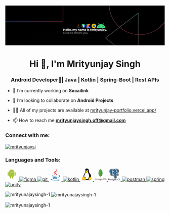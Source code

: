 ![MasterHead](https://github.com/Mrityunjaysingh-1/Mrityunajaysingh-1/blob/main/banner.png)

<h1 align="center">Hi 👋, I'm Mrityunjay Singh</h1>
<h3 align="center">Android Developer📱| Java | Kotlin | Spring-Boot | Rest APIs</h3>

- 🔭 I’m currently working on **Socailink**

- 👯 I’m looking to collaborate on **Android Projects**

- 👨‍💻 All of my projects are available at [mrityunjay-portfolio.vercel.app/](https://mrityunjay-portfolio.vercel.app/)

- 📫 How to reach me **mrityunjaysingh.off@gmail.com**

<h3 align="left">Connect with me:</h3>
<p align="left">
<a href="https://linkedin.com/in/mrityunjaysi" target="blank"><img align="center" src="https://raw.githubusercontent.com/rahuldkjain/github-profile-readme-generator/master/src/images/icons/Social/linked-in-alt.svg" alt="mrityunjaysi" height="30" width="40" /></a>
</p>

<h3 align="left">Languages and Tools:</h3>
<p align="left"> <a href="https://developer.android.com" target="_blank" rel="noreferrer"> <img src="https://raw.githubusercontent.com/devicons/devicon/master/icons/android/android-original-wordmark.svg" alt="android" width="40" height="40"/> </a> <a href="https://www.figma.com/" target="_blank" rel="noreferrer"> <img src="https://www.vectorlogo.zone/logos/figma/figma-icon.svg" alt="figma" width="40" height="40"/> </a> <a href="https://git-scm.com/" target="_blank" rel="noreferrer"> <img src="https://www.vectorlogo.zone/logos/git-scm/git-scm-icon.svg" alt="git" width="40" height="40"/> </a> <a href="https://www.java.com" target="_blank" rel="noreferrer"> <img src="https://raw.githubusercontent.com/devicons/devicon/master/icons/java/java-original.svg" alt="java" width="40" height="40"/> </a> <a href="https://kotlinlang.org" target="_blank" rel="noreferrer"> <img src="https://www.vectorlogo.zone/logos/kotlinlang/kotlinlang-icon.svg" alt="kotlin" width="40" height="40"/> </a> <a href="https://www.linux.org/" target="_blank" rel="noreferrer"> <img src="https://raw.githubusercontent.com/devicons/devicon/master/icons/linux/linux-original.svg" alt="linux" width="40" height="40"/> </a> <a href="https://www.mongodb.com/" target="_blank" rel="noreferrer"> <img src="https://raw.githubusercontent.com/devicons/devicon/master/icons/mongodb/mongodb-original-wordmark.svg" alt="mongodb" width="40" height="40"/> </a> <a href="https://www.postgresql.org" target="_blank" rel="noreferrer"> <img src="https://raw.githubusercontent.com/devicons/devicon/master/icons/postgresql/postgresql-original-wordmark.svg" alt="postgresql" width="40" height="40"/> </a> <a href="https://postman.com" target="_blank" rel="noreferrer"> <img src="https://www.vectorlogo.zone/logos/getpostman/getpostman-icon.svg" alt="postman" width="40" height="40"/> </a> <a href="https://spring.io/" target="_blank" rel="noreferrer"> <img src="https://www.vectorlogo.zone/logos/springio/springio-icon.svg" alt="spring" width="40" height="40"/> </a> <a href="https://unity.com/" target="_blank" rel="noreferrer"> <img src="https://www.vectorlogo.zone/logos/unity3d/unity3d-icon.svg" alt="unity" width="40" height="40"/> </a> </p>

<p><img align="left" src="https://github-readme-stats.vercel.app/api/top-langs?username=mrityunajaysingh-1&show_icons=true&locale=en&layout=compact" alt="mrityunajaysingh-1" /></p>

<p>&nbsp;<img align="center" src="https://github-readme-stats.vercel.app/api?username=mrityunajaysingh-1&show_icons=true&locale=en" alt="mrityunajaysingh-1" /></p>

<p><img align="center" src="https://github-readme-streak-stats.herokuapp.com/?user=mrityunajaysingh-1&" alt="mrityunajaysingh-1" /></p>
